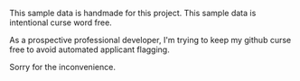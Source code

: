 This sample data is handmade for this project.
This sample data is intentional curse word free.

As a prospective professional developer, I'm trying to keep my github curse free to avoid automated applicant flagging.

Sorry for the inconvenience.